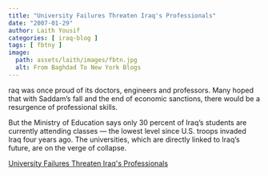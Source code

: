 ```yaml
---
title: "University Failures Threaten Iraq's Professionals"
date: "2007-01-29"
author: Laith Yousif
categories: [ iraq-blog ]
tags: [ fbtny ]
image:
  path: assets/laith/images/fbtn.jpg
  alt: From Baghdad To New York Blogs
---
```


raq was once proud of its doctors, engineers and professors. Many hoped that with Saddam’s fall and the end of economic sanctions, there would be a resurgence of professional skills.

But the Ministry of Education says only 30 percent of Iraq’s students are currently attending classes — the lowest level since U.S. troops invaded Iraq four years ago. The universities, which are directly linked to Iraq’s future, are on the verge of collapse.

  
[University Failures Threaten Iraq's Professionals](https://www.npr.org/templates/story/story.php?storyId=7070116&ft=1&f=1010)

